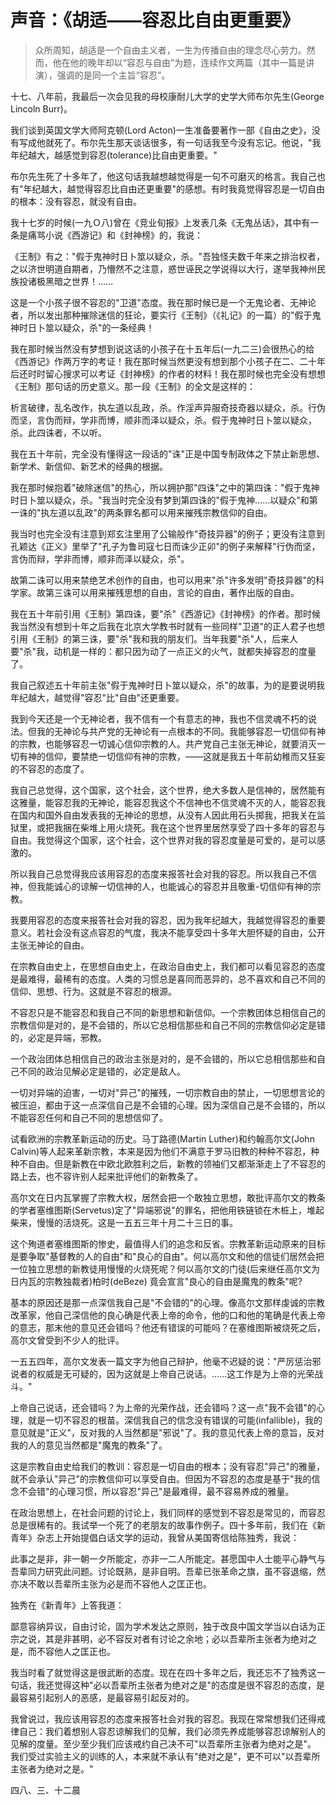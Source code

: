 # 声音：《胡适——容忍比自由更重要》

>众所周知，胡适是一个自由主义者，一生为传播自由的理念尽心劳力。然而，他在他的晚年却以“容忍与自由”为题，连续作文两篇（其中一篇是讲演），强调的是同一个主旨“容忍”。

十七、八年前，我最后一次会见我的母校康耐儿大学的史学大师布尔先生(George Lincoln Burr)。

我们谈到英国文学大师阿克顿(Lord Acton)一生准备要著作一部《自由之史》，没有写成他就死了。布尔先生那天谈话很多，有一句话我至今没有忘记。他说，"我年纪越大，越感觉到容忍(tolerance)比自由更重要。"

布尔先生死了十多年了，他这句话我越想越觉得是一句不可磨灭的格言。我自己也有"年纪越大，越觉得容忍比自由还更重要"的感想。有时我竟觉得容忍是一切自由的根本：没有容忍，就没有自由。

我十七岁的时候(一九Ｏ八)曾在《竞业旬报》上发表几条《无鬼丛话》，其中有一条是痛骂小说《西游记》和《封神榜》的，我说：

《王制》有之："假于鬼神时日卜筮以疑众，杀。"吾独怪夫数千年来之排治权者，之以济世明道自期者，乃懵然不之注意，惑世诬民之学说得以大行，遂举我神州民族投诸极黑暗之世界！……

这是一个小孩子很不容忍的"卫道"态度。我在那时候已是一个无鬼论者、无神论者，所以发出那种摧除迷信的狂论，要实行《王制》（《礼记》的一篇）的"假于鬼神时日卜筮以疑众，杀"的一条经典！

我在那时候当然没有梦想到说这话的小孩子在十五年后(一九二三)会很热心的给《西游记》作两万字的考证！我在那时候当然更没有想到那个小孩子在二、二十年后还时时留心搜求可以考证《封神榜》的作者的材料！我在那时候也完全没有想想《王制》那句话的历史意义。那一段《王制》的全文是这样的：

析言破律，乱名改作，执左道以乱政，杀。作淫声异服奇技奇器以疑众，杀。行伪而坚，言伪而辩，学非而博，顺非而泽以疑众，杀。假于鬼神时日卜筮以疑众，杀。此四诛者，不以听。



我在五十年前，完全没有懂得这一段话的"诛"正是中国专制政体之下禁止新思想、新学术、新信仰、新艺术的经典的根据。

我在那时候抱着"破除迷信"的热心，所以拥护那"四诛"之中的第四诛："假于鬼神时日卜筮以疑众，杀。"我当时完全没有梦到第四诛的"假于鬼神……以疑众"和第一诛的"执左道以乱政"的两条罪名都可以用来摧残宗教信仰的自由。

我当时也完全没有注意到郑玄注里用了公输般作"奇技异器"的例子；更没有注意到孔颖达《正义》里举了"孔子为鲁司寇七日而诛少正卯"的例子来解释"行伪而坚，言伪而辩，学非而博，顺非而泽以疑众，杀"。

故第二诛可以用来禁绝艺术创作的自由，也可以用来"杀"许多发明"奇技异器"的科学家。故第三诛可以用来摧残思想的自由，言论的自由，著作出版的自由。



我在五十年前引用《王制》第四诛，要"杀"《西游记》《封神榜》的作者。那时候我当然没有想到十年之后我在北京大学教书时就有一些同样"卫道"的正人君子也想引用《王制》的第三诛，要"杀"我和我的朋友们。当年我要"杀"人，后来人要"杀"我，动机是一样的：都只因为动了一点正义的火气，就都失掉容忍的度量了。

我自己叙述五十年前主张"假于鬼神时日卜筮以疑众，杀"的故事，为的是要说明我年纪越大，越觉得"容忍"比"自由"还更重要。

我到今天还是一个无神论者，我不信有一个有意志的神，我也不信灵魂不朽的说法。但我的无神论与共产党的无神论有一点根本的不同。我能够容忍一切信仰有神的宗教，也能够容忍一切诚心信仰宗教的人。共产党自己主张无神论，就要消灭一切有神的信仰，要禁绝一切信仰有神的宗教，——这就是我五十年前幼稚而又狂妄的不容忍的态度了。

我自己总觉得，这个国家，这个社会，这个世界，绝大多数人是信神的，居然能有这雅量，能容忍我的无神论，能容忍我这个不信神也不信灵魂不灭的人，能容忍我在国内和国外自由发表我的无神论的思想，从没有人因此用石头掷我，把我关在监狱里，或把我捆在柴堆上用火烧死。我在这个世界里居然享受了四十多年的容忍与自由。我觉得这个国家，这个社会，这个世界对我的容忍度量是可爱的，是可以感激的。

所以我自己总觉得我应该用容忍的态度来报答社会对我的容忍。所以我自己不信神，但我能诚心的谅解一切信神的人，也能诚心的容忍并且敬重-切信仰有神的宗教。

我要用容忍的态度来报答社会对我的容忍，因为我年纪越大，我越觉得容忍的重要意义。若社会没有这点容忍的气度，我决不能享受四十多年大胆怀疑的自由，公开主张无神论的自由。



在宗教自由史上，在思想自由史上，在政治自由史上，我们都可以看见容忍的态度是最难得，最稀有的态度。人类的习惯总是喜同而恶异的，总不喜欢和自己不同的信仰、思想、行为。这就是不容忍的根源。

不容忍只是不能容忍和我自己不同的新思想和新信仰。一个宗教团体总相信自己的宗教信仰是对的，是不会错的，所以它总相信那些和自己不同的宗教信仰必定是错的，必定是异端，邪教。

一个政治团体总相信自己的政治主张是对的，是不会错的，所以它总相信那些和自己不同的政治见解必定是错的，必定是敌人。

一切对异端的迫害，一切对"异己"的摧残，一切宗教自由的禁止，一切思想言论的被压迫，都由于这一点深信自己是不会错的心理。因为深信自己是不会错的，所以不能容忍任何和自己不同的思想信仰了。

试看欧洲的宗教革新运动的历史。马丁路德(Martin Luther)和约翰高尔文(John Calvin)等人起来革新宗教，本来是因为他们不满意于罗马旧教的种种不容忍，种种不自由。但是新教在中欧北欧胜利之后，新教的领袖们又都渐渐走上了不容忍的路上去，也不容许别人起来批评他们的新教条了。

高尔文在日内瓦掌握了宗教大权，居然会把一个敢独立思想，敢批评高尔文的教条的学者塞维图斯(Servetus)定了"异端邪说"的罪名，把他用铁链锁在木桩上，堆起柴来，慢慢的活烧死。这是一五五三年十月二十三日的事。



这个殉道者塞维图斯的惨史，最值得人们的追念和反省。宗教革新运动原来的目标是要争取"基督教的人的自由"和"良心的自由"。何以高尔文和他的信徒们居然会把一位独立思想的新教徒用慢慢的火烧死呢？何以高尔文的门徒(后来继任高尔文为日内瓦的宗教独裁者)柏时(deBeze) 竟会宣言"良心的自由是魔鬼的教条"呢?

基本的原因还是那一点深信我自己是"不会错的"的心理。像高尔文那样虔诚的宗教改革家，他自己深信他的良心确是代表上帝的命令，他的口和他的笔确是代表上帝的意志，那末他的意见还会错吗？他还有错误的可能吗？在塞维图斯被烧死之后，高尔文曾受到不少人的批评。

一五五四年，高尔文发表一篇文字为他自己辩护，他毫不迟疑的说："严厉惩治邪说者的权威是无可疑的，因为这就是上帝自己说话。……这工作是为上帝的光荣战斗。"

上帝自己说话，还会错吗？为上帝的光荣作战，还会错吗？这一点"我不会错"的心理，就是一切不容忍的根苗。深信我自己的信念没有错误的可能(infallible)，我的意见就是"正义"，反对我的人当然都是"邪说"了。我的意见代表上帝的意旨，反对我的人的意见当然都是"魔鬼的教条"了。



这是宗教自由史给我们的教训：容忍是一切自由的根本；没有容忍"异己"的雅量，就不会承认"异己"的宗教信仰可以享受自由。但因为不容忍的态度是基于"我的信念不会错"的心理习惯，所以容忍"异己"是最难得，最不容易养成的雅量。

在政治思想上，在社会问题的讨论上，我们同样的感觉到不容忍是常见的，而容忍总是很稀有的。我试举一个死了的老朋友的故事作例子。四十多年前，我们在《新青年》杂志上开始提倡白话文学的运动，我曾从美国寄信给陈独秀，我说：

此事之是非，非一朝一夕所能定，亦非一二人所能定。甚愿国中人士能平心静气与吾辈同力研究此问题。讨论既熟，是非自明。吾辈已张革命之旗，虽不容退缩，然亦决不敢以吾辈所主张为必是而不容他人之匡正也。

独秀在《新青年》上答我道：

鄙意容纳异议，自由讨论，固为学术发达之原则，独于改良中国文学当以白话为正宗之说，其是非甚明，必不容反对者有讨论之余地；必以吾辈所主张者为绝对之是，而不容他人之匡正也。

我当时看了就觉得这是很武断的态度。现在在四十多年之后，我还忘不了独秀这一句话，我还觉得这种"必以吾辈所主张者为绝对之是"的态度是很不容忍的态度，是最容易引起别人的恶感，是最容易引起反对的。

我曾说过，我应该用容忍的态度来报答社会对我的容忍。我现在常常想我们还得戒律自己：我们着想别人容忍谅解我们的见解，我们必须先养成能够容忍谅解别人的见解的度量。至少至少我们应该戒约自己决不可"以吾辈所主张者为绝对之是"。　我们受过实验主义的训练的人，本来就不承认有"绝对之是"，更不可以"以吾辈所主张者为绝对之是。"

四八、三、十二晨

